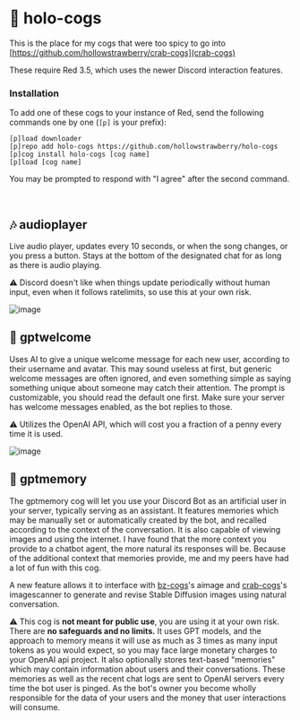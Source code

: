 # 🍓 holo-cogs

This is the place for my cogs that were too spicy to go into [https://github.com/hollowstrawberry/crab-cogs](crab-cogs)

These require Red 3.5, which uses the newer Discord interaction features.

### Installation

To add one of these cogs to your instance of Red, send the following commands one by one (`[p]` is your prefix):
```
[p]load downloader
[p]repo add holo-cogs https://github.com/hollowstrawberry/holo-cogs
[p]cog install holo-cogs [cog name]
[p]load [cog name]
```

You may be prompted to respond with "I agree" after the second command.

&nbsp;

## 🎶 audioplayer

Live audio player, updates every 10 seconds, or when the song changes, or you press a button. Stays at the bottom of the designated chat for as long as there is audio playing.

⚠️ Discord doesn't like when things update periodically without human input, even when it follows ratelimits, so use this at your own risk.

![image](https://github.com/user-attachments/assets/7c77467c-7cac-4dac-a02e-ca06b9f296b5)

## 🚪 gptwelcome

Uses AI to give a unique welcome message for each new user, according to their username and avatar. This may sound useless at first, but generic welcome messages are often ignored, and even something simple as saying something unique about someone may catch their attention. The prompt is customizable, you should read the default one first. Make sure your server has welcome messages enabled, as the bot replies to those.

⚠️ Utilizes the OpenAI API, which will cost you a fraction of a penny every time it is used.

![image](https://github.com/user-attachments/assets/46c8e4a8-7cc7-4ff6-b864-5ee132c7ec6c)

## 🤖 gptmemory

The gptmemory cog will let you use your Discord Bot as an artificial user in your server, typically serving as an assistant. It features memories which may be manually set or automatically created by the bot, and recalled according to the context of the conversation. It is also capable of viewing images and using the internet. I have found that the more context you provide to a chatbot agent, the more natural its responses will be. Because of the additional context that memories provide, me and my peers have had a lot of fun with this cog.

A new feature allows it to interface with [bz-cogs](https://github.com/zhaobenny/bz-cogs)'s aimage and [crab-cogs](https://github.com/hollowstrawberry/crab-cogs)'s imagescanner to generate and revise Stable Diffusion images using natural conversation.

⚠️ This cog is **not meant for public use**, you are using it at your own risk. There are **no safeguards and no limits.** It uses GPT models, and the approach to memory means it will use as much as 3 times as many input tokens as you would expect, so you may face large monetary charges to your OpenAI api project. It also optionally stores text-based \"memories\" which may contain information about users and their conversations. These memories as well as the recent chat logs are sent to OpenAI servers every time the bot user is pinged. As the bot's owner you become wholly responsible for the data of your users and the money that user interactions will consume.
